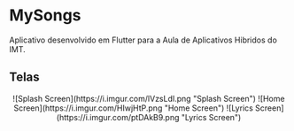 # MySongs

Aplicativo desenvolvido em Flutter para a Aula de Aplicativos Hibridos do IMT.


## Telas

<p align="center">
![Splash Screen](https://i.imgur.com/lVzsLdI.png "Splash Screen")
![Home Screen](https://i.imgur.com/HIwjHtP.png "Home Screen")
![Lyrics Screen](https://i.imgur.com/ptDAkB9.png "Lyrics Screen")
</p>
